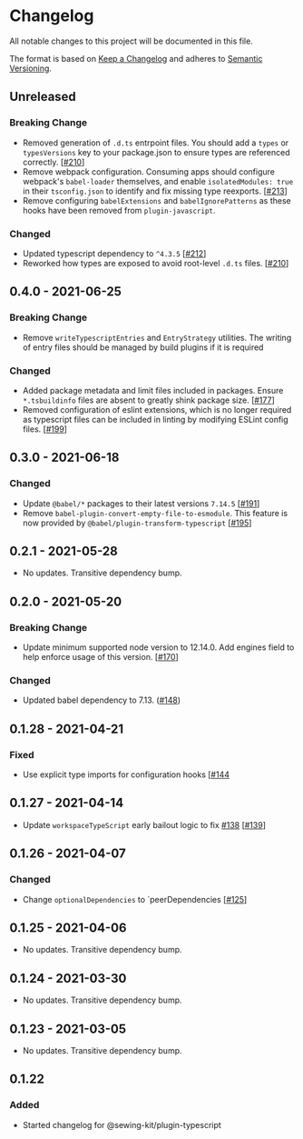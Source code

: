 # Changelog

All notable changes to this project will be documented in this file.

The format is based on [Keep a Changelog](http://keepachangelog.com/en/1.0.0/)
and adheres to [Semantic Versioning](http://semver.org/spec/v2.0.0.html).

## Unreleased

### Breaking Change

- Removed generation of `.d.ts` entrpoint files. You should add a `types` or `typesVersions` key to your package.json to ensure types are referenced correctly. [[#210](https://github.com/Shopify/sewing-kit-next/pull/210)]
- Remove webpack configuration. Consuming apps should configure webpack's `babel-loader` themselves, and enable `isolatedModules: true` in their `tsconfig.json` to identify and fix missing type reexports. [[#213](https://github.com/Shopify/sewing-kit-next/pull/213)]
- Remove configuring `babelExtensions` and `babelIgnorePatterns` as these hooks have been removed from `plugin-javascript`.

### Changed

- Updated typescript dependency to `^4.3.5` [[#212](https://github.com/Shopify/sewing-kit-next/pull/212)]
- Reworked how types are exposed to avoid root-level `.d.ts` files. [[#210](https://github.com/Shopify/sewing-kit-next/pull/210)]

## 0.4.0 - 2021-06-25

### Breaking Change

- Remove `writeTypescriptEntries` and `EntryStrategy` utilities. The writing of entry files should be managed by build plugins if it is required

### Changed

- Added package metadata and limit files included in packages. Ensure `*.tsbuildinfo` files are absent to greatly shink package size. [[#177](https://github.com/Shopify/sewing-kit-next/pull/177)]
- Removed configuration of eslint extensions, which is no longer required as typescript files can be included in linting by modifying ESLint config files. [[#199](https://github.com/Shopify/sewing-kit-next/pull/199)]

## 0.3.0 - 2021-06-18

### Changed

- Update `@babel/*` packages to their latest versions `7.14.5` [[#191](https://github.com/Shopify/sewing-kit-next/pull/191)]
- Remove `babel-plugin-convert-empty-file-to-esmodule`. This feature is now provided by `@babel/plugin-transform-typescript` [[#195](https://github.com/Shopify/sewing-kit-next/pull/195)]

## 0.2.1 - 2021-05-28

- No updates. Transitive dependency bump.

## 0.2.0 - 2021-05-20

### Breaking Change

- Update minimum supported node version to 12.14.0. Add engines field to help enforce usage of this version. [[#170](https://github.com/Shopify/sewing-kit-next/pull/170)]

### Changed

- Updated babel dependency to 7.13. ([#148](https://github.com/Shopify/sewing-kit-next/pull/148))

## 0.1.28 - 2021-04-21

### Fixed

- Use explicit type imports for configuration hooks [[#144](https://github.com/Shopify/sewing-kit-next/pull/144/files)

## 0.1.27 - 2021-04-14

- Update `workspaceTypeScript` early bailout logic to fix [#138](https://github.com/Shopify/sewing-kit-next/issues/138) [[#139](https://github.com/Shopify/sewing-kit-next/pull/139)]

## 0.1.26 - 2021-04-07

### Changed

- Change `optionalDependencies` to `peerDependencies [[#125](https://github.com/Shopify/sewing-kit-next/pull/125/files)]

## 0.1.25 - 2021-04-06

- No updates. Transitive dependency bump.

## 0.1.24 - 2021-03-30

- No updates. Transitive dependency bump.

## 0.1.23 - 2021-03-05

- No updates. Transitive dependency bump.

## 0.1.22

### Added

- Started changelog for @sewing-kit/plugin-typescript
